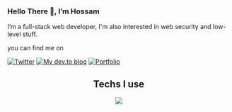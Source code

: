 ### Hello There 👋, I’m Hossam

<p>I’m a full-stack web developer, I'm also interested in web security and low-level stuff.</p>

<p> you can find me on</p>
<p>
<a href="https://x.com/lahc01">
    <img alt="Twitter" title="Twitter" src="https://custom-icon-badges.demolab.com/badge/Twitter-1d9bf0.svg?logo=twitter&logoColor=white"/></a>
<a href="https://dev.to/hossammenem">
    <img alt="My dev.to blog" title="Blog" src="https://custom-icon-badges.demolab.com/badge/Blog-black.svg?logo=dev.to"/></a>
<a href="https://hossamabdelmenem-portfolio.vercel.app">
    <img alt="Portfolio" title="Portfolio" src="https://custom-icon-badges.demolab.com/badge/Portfolio-3178c6.svg?logo=link"/></a>
</p>

<h2 align="center">Techs I use</h2>
<p align="center">
  <a href="#">
      <img src="https://skillicons.dev/icons?i=ts,tailwind,css,react,nextjs,prisma,graphql,express,mongodb,postgres" />
  </a>
</p>
